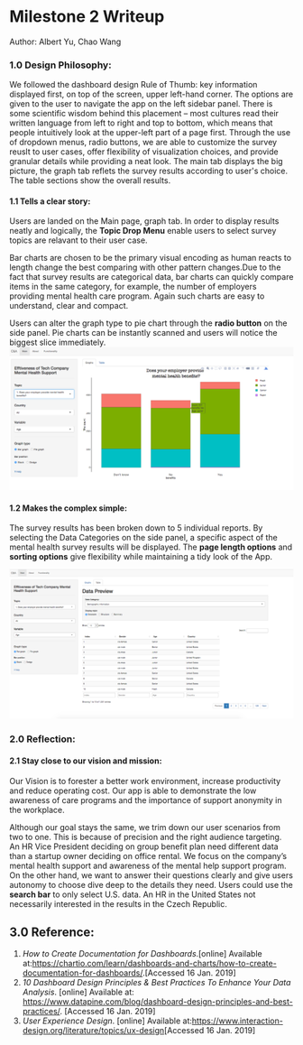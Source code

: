 # Milestone 2 Writeup

Author: Albert Yu, Chao Wang

### 1.0 Design Philosophy:

We followed the dashboard design Rule of Thumb: key information displayed first, on top of the screen, upper left-hand corner. The options are given to the user to navigate the app on the left sidebar panel. There is some scientific wisdom behind this placement – most cultures read their written language from left to right and top to bottom, which means that people intuitively look at the upper-left part of a page first. Through the use of dropdown menus, radio buttons, we are able to customize the survey reuslt to user cases, offer flexibility of visualization choices, and provide granular details while providing a neat look. The main tab displays the big picture, the graph tab reflets the survey results according to user's choice. The table sections show the overall results.


#### 1.1 Tells a clear story:  
Users are landed on the Main page, graph tab. In order to display results neatly and logically, the **Topic Drop Menu** enable users to select survey topics are relavant to their user case. 

Bar charts are chosen to be the primary visual encoding as human reacts to length change the best comparing with other pattern changes.Due to the fact that survey results are categorical data, bar charts can quickly compare items in the same category, for example, the number of employers providing mental health care program. Again such charts are easy to understand, clear and compact.

Users can alter the graph type to pie chart through the **radio button** on the side panel. Pie charts can be instantly scanned and users will notice the biggest slice immediately. 
<img src="../imgs/App-Graph-1.png" alt="graph" width="800"/>


#### 1.2 Makes the complex simple: 
The survey results has been broken down to 5 individual reports. By selecting the Data Categories on the side panel, a specific aspect of the mental health survey results will be displayed. The **page length options** and **sorting options** give flexibility while maintaining a tidy look of the App. 


<img src="../imgs/App-Table-2.png" alt="table" width="800"/>


### 2.0 Reflection: 

#### 2.1  Stay close to our vision and mission: 
Our Vision is to forester a better work environment, increase productivity and reduce operating cost. Our app is able to demonstrate the low awareness of care programs and the importance of support anonymity in the workplace. 

Although our goal stays the same, we trim down our user scenarios from two to one. This is because of precision and the right audience targeting. An HR Vice President deciding on group benefit plan need different data than a startup owner deciding on office rental. We focus on the company’s mental health support and awareness of the mental help support program. On the other hand, we want to answer their questions clearly and give users autonomy to choose dive deep to the details they need. Users could use the **search bar** to only select U.S. data. An HR in the United States not necessarily interested in the results in the Czech Republic. 



## 3.0 Reference: 
1. *How to Create Documentation for Dashboards*.\[online\] Available at:<https://chartio.com/learn/dashboards-and-charts/how-to-create-documentation-for-dashboards/>.\[Accessed 16 Jan. 2019\]
2. *10 Dashboard Design Principles & Best Practices To Enhance Your Data Analysis*.  \[online\] Available at: <https://www.datapine.com/blog/dashboard-design-principles-and-best-practices/>. \[Accessed 16 Jan. 2019\]
3. *User Experience Design*. \[online\] Available at:<https://www.interaction-design.org/literature/topics/ux-design>\[Accessed 16 Jan. 2019\]
